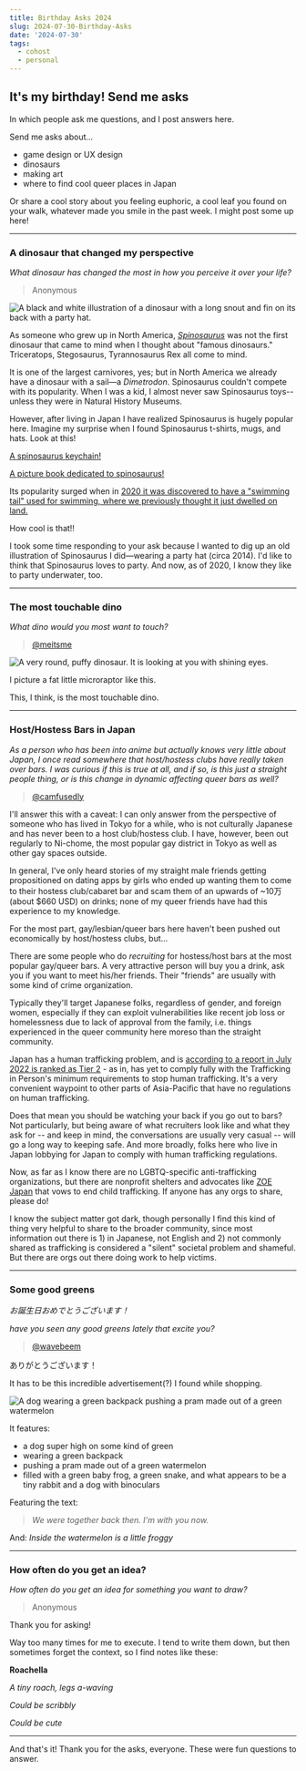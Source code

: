 ```yaml
---
title: Birthday Asks 2024
slug: 2024-07-30-Birthday-Asks
date: '2024-07-30'
tags:
  - cohost
  - personal
---
```


## It's my birthday! Send me asks

In which people ask me questions, and I post answers here.

Send me asks about...

* game design or UX design
* dinosaurs
* making art
* where to find cool queer places in Japan

Or share a cool story about you feeling euphoric, a cool leaf you found on your walk, whatever made you smile in the past week. I might post some up here!

---

### A dinosaur that changed my perspective

_What dinosaur has changed the most in how you perceive it over your life?_

> Anonymous

![A black and white illustration of a dinosaur with a long snout and fin on its back with a party hat.](spinosaurus.png)

As someone who grew up in North America, [_Spinosaurus_](https://www.britannica.com/animal/Spinosaurus) was not the first dinosaur that came to mind when I thought about "famous dinosaurs." Triceratops, Stegosaurus, Tyrannosaurus Rex all come to mind.

It is one of the largest carnivores, yes; but in North America we already have a dinosaur with a sail—a _Dimetrodon_. Spinosaurus couldn't compete with its popularity. When I was a kid, I almost never saw Spinosaurus toys--unless they were in Natural History Museums.

However, after living in Japan I have realized Spinosaurus is hugely popular here. Imagine my surprise when I found Spinosaurus t-shirts, mugs, and hats. Look at this!

[A spinosaurus keychain!](https://minne.com/items/24779377?query_id=b2160a2c-f052-4170-a0f1-e98e895492da)

[A picture book dedicated to spinosaurus!](https://www.kinnohoshi.co.jp/search/info.php?isbn=9784323074061)

Its popularity surged when in [2020 it was discovered to have a "swimming tail" used for swimming, where we previously thought it just dwelled on land.](https://www.nationalgeographic.com/science/article/first-spinosaurus-tail-found-confirms-dinosaur-was-swimming)

How cool is that!!

I took some time responding to your ask because I wanted to dig up an old illustration of Spinosaurus I did—wearing a party hat (circa 2014). I'd like to think that Spinosaurus loves to party. And now, as of 2020, I know they like to party underwater, too.

---

### The most touchable dino

_What dino would you most want to touch?_

> [@meitsme](https://bsky.app/profile/alucula.bsky.social)

![A very round, puffy dinosaur. It is looking at you with shining eyes.](microraptor.png)

I picture a fat little microraptor like this.

This, I think, is the most touchable dino.

---

### Host/Hostess Bars in Japan

_As a person who has been into anime but actually knows very little about Japan, I once read somewhere that host/hostess clubs have really taken over bars. I was curious if this is true at all, and if so, is this just a straight people thing, or is this change in dynamic affecting queer bars as well?_

> [@camfusedly](https://www.tumblr.com/camfusedly)

I'll answer this with a caveat: I can only answer from the perspective of someone who has lived in Tokyo for a while, who is not culturally Japanese and has never been to a host club/hostess club. I have, however, been out regularly to Ni-chome, the most popular gay district in Tokyo as well as other gay spaces outside.

In general, I've only heard stories of my straight male friends getting propositioned on dating apps by girls who ended up wanting them to come to their hostess club/cabaret bar and scam them of an upwards of ~10万 (about $660 USD) on drinks; none of my queer friends have had this experience to my knowledge.

For the most part, gay/lesbian/queer bars here haven't been pushed out economically by host/hostess clubs, but...

There are some people who do _recruiting_ for hostess/host bars at the most popular gay/queer bars. A very attractive person will buy you a drink, ask you if you want to meet his/her friends. Their "friends" are usually with some kind of crime organization.

Typically they'll target Japanese folks, regardless of gender, and foreign women, especially if they can exploit vulnerabilities like recent job loss or homelessness due to lack of approval from the family, i.e. things experienced in the queer community here moreso than the straight community.

Japan has a human trafficking problem, and is [according to a report in July 2022 is ranked as Tier 2](https://www.state.gov/wp-content/uploads/2022/04/337308-2022-TIP-REPORT-inaccessible.pdf) - as in, has yet to comply fully with the Trafficking in Person's minimum requirements to stop human trafficking. It's a very convenient waypoint to other parts of Asia-Pacific that have no regulations on human trafficking.

Does that mean you should be watching your back if you go out to bars? Not particularly, but being aware of what recruiters look like and what they ask for -- and keep in mind, the conversations are usually very casual -- will go a long way to keeping safe. And more broadly, folks here who live in Japan lobbying for Japan to comply with human trafficking regulations.

Now, as far as I know there are no LGBTQ-specific anti-trafficking organizations, but there are nonprofit shelters and advocates like [ZOE Japan](https://www.eng.gozoe.jp/) that vows to end child trafficking. If anyone has any orgs to share, please do!

I know the subject matter got dark, though personally I find this kind of thing very helpful to share to the broader community, since most information out there is 1) in Japanese, not English and 2) not commonly shared as trafficking is considered a "silent" societal problem and shameful. But there are orgs out there doing work to help victims.

---

### Some good greens

_お誕生日おめでとうございます！_

_have you seen any good greens lately that excite you?_

> [@wavebeem](https://www.wavebeem.com/)

ありがとうございます！

It has to be this incredible advertisement(?) I found while shopping.

![A dog wearing a green backpack pushing a pram made out of a green watermelon](greens.jpg)

It features:

* a dog super high on some kind of green
* wearing a green backpack
* pushing a pram made out of a green watermelon
* filled with a green baby frog, a green snake, and what appears to be a tiny rabbit and a dog with binoculars

Featuring the text:
> _We were together back then._
> _I'm with you now._

And:
_Inside the watermelon is a little froggy_

---

### How often do you get an idea?

_How often do you get an idea for something you want to draw?_

> Anonymous

Thank you for asking!

Way too many times for me to execute. I tend to write them down, but then sometimes forget the context, so I find notes like these:

**Roachella**

_A tiny roach, legs a-waving_

_Could be scribbly_

_Could be cute_

---

And that's it! Thank you for the asks, everyone. These were fun questions to answer.
